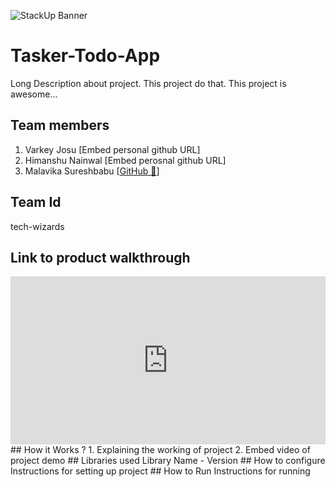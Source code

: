 ![StackUp Banner]([https://tinkerhub.frappe.cloud/files/stackup%20banner.jpeg])
# Tasker-Todo-App
Long Description about project. This project do that. This project is awesome...
## Team members
1. Varkey Josu [Embed personal github URL]
2. Himanshu Nainwal [Embed perosnal github URL]
3. Malavika Sureshbabu [<a href="#">GitHub 🔗</a>]
## Team Id
tech-wizards
## Link to product walkthrough
<div style="position: relative; padding-bottom: 53.294289897510986%; height: 0;"><iframe src="https://www.loom.com/embed/17ea3ba3462a4d5c9e873c1fc2f8fdf4?sid=cead6d1e-1b0f-4d87-9061-0a8b2de3cb59" frameborder="0" webkitallowfullscreen mozallowfullscreen allowfullscreen style="position: absolute; top: 0; left: 0; width: 100%; height: 100%;"></iframe></div>
## How it Works ?
1. Explaining the working of project
2. Embed video of project demo
## Libraries used
Library Name - Version
## How to configure
Instructions for setting up project
## How to Run
Instructions for running
